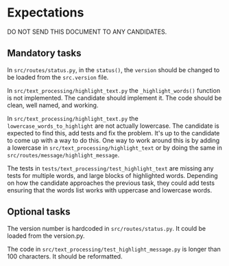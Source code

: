# Expectations

DO NOT SEND THIS DOCUMENT TO ANY CANDIDATES.

## Mandatory tasks

In `src/routes/status.py`, in the `status()`, the `version` should be changed to be loaded from the `src.version` file.

In `src/text_processing/highlight_text.py` the `_highlight_words()` function is not implemented.
The candidate should implement it. The code should be clean, well named, and working.

In `src/text_processing/highlight_text.py` the `lowercase_words_to_highlight` are not actually lowercase. 
The candidate is expected to find this, add tests and fix the problem. It's up to the candidate to come up with a way to do this.
One way to work around this is by adding a lowercase in `src/text_processing/highlight_text` or by doing the same in `src/routes/message/highlight_message`.

The tests in `tests/text_processing/test_highlight_text` are missing any tests for multiple words, and large blocks of highlighted words.
Depending on how the candidate approaches the previous task, they could add tests ensuring that the words list works with uppercase and lowercase words.


## Optional tasks

The version number is hardcoded in `src/routes/status.py`. It could be loaded from the version.py.

The code in `src/text_processing/test_highlight_message.py` is longer than 100 characters. It should be reformatted.
